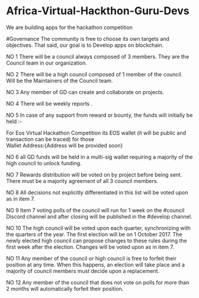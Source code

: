 # Africa-Virtual-Hackthon-Guru-Devs
We are building apps for the hackathon competition 

#Governance
The community is free to choose its own targets and objectives. That said, our goal is to Develop apps on blockchain.

NO 1
There will be a council always composed of 3 members. They are the Council team in our organization.

NO 2
There will be a high council composed of 1 member of the council. Will be the Maintainers of the Council team.

NO 3
Any member of GD can create and collaborate on projects.

NO 4
There will be  weekly reports .

NO 5
In case of any support from reward or bounty, the funds will initially be held :-

For Eos Virtual Hackathon Competition its EOS wallet (it will be public and transaction can be traced) for those  
Wallet Address:{Address will be provided soon}


NO 6
all GD funds will be held in a multi-sig wallet requiring a majority of the high council to unlock funding.

NO 7
Rewards distribution will be voted on by project before being sent. There must be a majority agreement of all 3 council members.

NO 8
All decisions not explicitly differentiated in this list will be voted upon as in item 7.

NO 9
Item 7 voting polls of the council will run for 1 week on the #council Discord channel and after closing will be published in the #develop channel.

NO 10
The high council will be voted upon each quarter, synchronizing with the quarters of the year. The first election will be on 1 October 2017. The newly elected high council can propose changes to these rules during the first week after the election. Changes will be voted upon as in item 7.

NO 11
Any member of the council or high council is free to forfeit their position at any time. When this happens, an election will take place and a majority of council members must decide upon a replacement.

NO 12
Any member of the council that does not vote on polls for more than 2 months will automatically forfeit their position.

